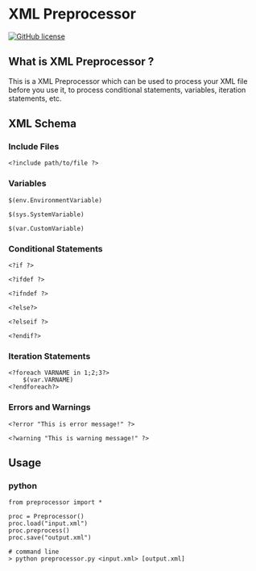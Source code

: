 # XML Preprocessor

[![GitHub license](https://img.shields.io/github/license/peitaosu/XML-Preprocessor.svg)](https://github.com/peitaosu/XML-Preprocessor/blob/master/LICENSE)

## What is XML Preprocessor ?

This is a XML Preprocessor which can be used to process your XML file before you use it, to process conditional statements, variables, iteration statements, etc.

## XML Schema

### Include Files
```
<?include path/to/file ?>
```

### Variables
```
$(env.EnvironmentVariable)

$(sys.SystemVariable)

$(var.CustomVariable)
```

### Conditional Statements
```
<?if ?>

<?ifdef ?>

<?ifndef ?>

<?else?>

<?elseif ?>

<?endif?>
```

### Iteration Statements
```
<?foreach VARNAME in 1;2;3?>
    $(var.VARNAME)
<?endforeach?>
```

### Errors and Warnings
```
<?error "This is error message!" ?>

<?warning "This is warning message!" ?>
```

## Usage

### python
```
from preprocessor import *

proc = Preprocessor()
proc.load("input.xml")
proc.preprocess()
proc.save("output.xml")

# command line
> python preprocessor.py <input.xml> [output.xml]
```

